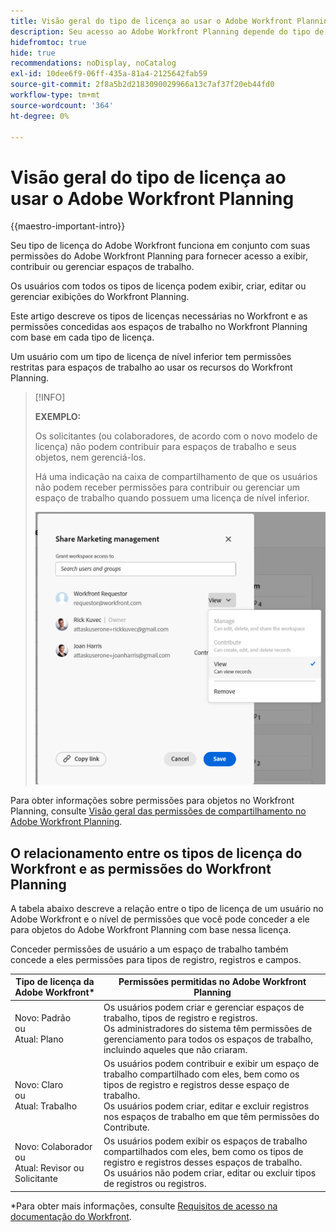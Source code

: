 ```yaml
---
title: Visão geral do tipo de licença ao usar o Adobe Workfront Planning
description: Seu acesso ao Adobe Workfront Planning depende do tipo de licença, além das permissões para objetos.
hidefromtoc: true
hide: true
recommendations: noDisplay, noCatalog
exl-id: 10dee6f9-06ff-435a-81a4-2125642fab59
source-git-commit: 2f8a5b2d2183090029966a13c7af37f20eb44fd0
workflow-type: tm+mt
source-wordcount: '364'
ht-degree: 0%

---
```


<!--update the metadata with real things when making this public; also update the description with something like this: Not all users in the organization have the same access and permissions to use Adobe Workfront plannint. This article describes the levels of access that users could have to Adobe Workfront Planning. -->
<!--update the title and the metadata title if Workfront Planning is NOT its own product - because the title is too generic for it being a Workfront capability-->

# Visão geral do tipo de licença ao usar o Adobe Workfront Planning

{{maestro-important-intro}}

Seu tipo de licença do Adobe Workfront funciona em conjunto com suas permissões do Adobe Workfront Planning para fornecer acesso a exibir, contribuir ou gerenciar espaços de trabalho. <!--add more objects here when we can grant other object-specific permissions-->

Os usuários com todos os tipos de licença podem exibir, criar, editar ou gerenciar exibições do Workfront Planning.

Este artigo descreve os tipos de licenças necessárias no Workfront e as permissões concedidas aos espaços de trabalho no Workfront Planning com base em cada tipo de licença.

Um usuário com um tipo de licença de nível inferior tem permissões restritas para espaços de trabalho ao usar os recursos do Workfront Planning.

>[!INFO]
>
>**EXEMPLO:**
>
>Os solicitantes (ou colaboradores, de acordo com o novo modelo de licença) não podem contribuir para espaços de trabalho e seus objetos, nem gerenciá-los.
>
>Há uma indicação na caixa de compartilhamento de que os usuários não podem receber permissões para contribuir ou gerenciar um espaço de trabalho quando possuem uma licença de nível inferior.
>
>![](assets/permissions-grayed-out-for-requestor-user.png)


Para obter informações sobre permissões para objetos no Workfront Planning, consulte [Visão geral das permissões de compartilhamento no Adobe Workfront Planning](/help/quicksilver/maestro/access/sharing-permissions-overview.md).

## O relacionamento entre os tipos de licença do Workfront e as permissões do Workfront Planning

A tabela abaixo descreve a relação entre o tipo de licença de um usuário no Adobe Workfront e o nível de permissões que você pode conceder a ele para objetos do Adobe Workfront Planning com base nessa licença.

Conceder permissões de usuário a um espaço de trabalho também concede a eles permissões para tipos de registro, registros e campos.


| Tipo de licença da Adobe Workfront* | Permissões permitidas no Adobe Workfront Planning |
|------------------------------------------------|-------------------------------------------------------------------------------------------------------------------------------------------------------------------------------|
| Novo: Padrão <br> ou <br>Atual: Plano | Os usuários podem criar e gerenciar espaços de trabalho, tipos de registro e registros.<br> Os administradores do sistema têm permissões de gerenciamento para todos os espaços de trabalho, incluindo aqueles que não criaram. |
| Novo: Claro <br> ou <br>Atual: Trabalho | Os usuários podem contribuir e exibir um espaço de trabalho compartilhado com eles, bem como os tipos de registro e registros desse espaço de trabalho. <br> Os usuários podem criar, editar e excluir registros nos espaços de trabalho em que têm permissões do Contribute. |
| Novo: Colaborador <br> ou <br>Atual: Revisor ou Solicitante | Os usuários podem exibir os espaços de trabalho compartilhados com eles, bem como os tipos de registro e registros desses espaços de trabalho. <br> Os usuários não podem criar, editar ou excluir tipos de registros ou registros. |

*Para obter mais informações, consulte [Requisitos de acesso na documentação do Workfront](/help/quicksilver/administration-and-setup/add-users/access-levels-and-object-permissions/access-level-requirements-in-documentation.md).